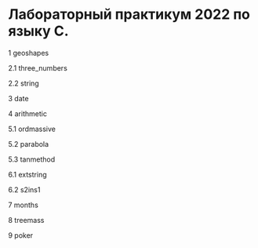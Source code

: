 # Лабораторный практикум 2022 по языку C.

1 geoshapes

2.1 three_numbers

2.2 string

3 date

4 arithmetic

5.1 ordmassive

5.2 parabola

5.3 tanmethod

6.1 extstring

6.2 s2ins1

7 months

8 treemass

9 poker
